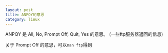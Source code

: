 ```yaml
---
layout: post
title: ANPQY的意思
category: linux
---
```


ANPQY 是 All, No, Prompt Off, Quit, Yes 的意思。 (一些ftp服务器返回的信息)

关于 Prompt Off 的意思，可以`man ftp`得到